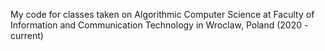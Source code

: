 My code for classes taken on Algorithmic Computer Science at Faculty of Information and Communication Technology in Wroclaw, Poland
(2020 - current)
